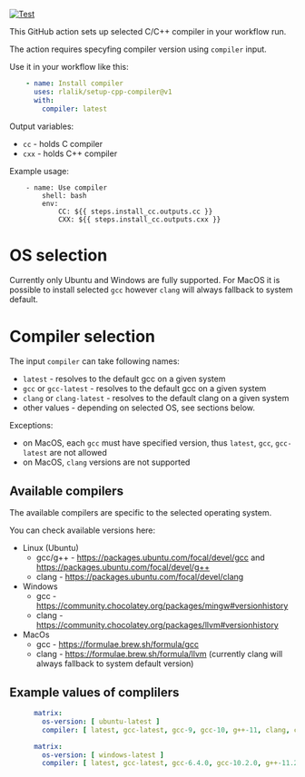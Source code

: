 [![Test](https://github.com/rlalik/setup-cpp-compiler/actions/workflows/build.yml/badge.svg)](https://github.com/rlalik/setup-cpp-compiler/actions/workflows/build.yml)

This GitHub action sets up selected C/C++ compiler in your workflow run.

The action requires specyfing compiler version using `compiler` input.

Use it in your workflow like this:
```yml
    - name: Install compiler
      uses: rlalik/setup-cpp-compiler@v1
      with:
        compiler: latest
```
Output variables:
* `cc` - holds C compiler
* `cxx` - holds C++ compiler

Example usage:
```
    - name: Use compiler
        shell: bash
        env:
            CC: ${{ steps.install_cc.outputs.cc }}
            CXX: ${{ steps.install_cc.outputs.cxx }}
```

# OS selection

Currently only Ubuntu and Windows are fully supported. For MacOS it is possible to install selected `gcc` however `clang` will always fallback to system default.



# Compiler selection
The input `compiler` can take following names:
* `latest` - resolves to the default gcc on a given system
* `gcc` or `gcc-latest` - resolves to the default gcc on a given system
* `clang` or `clang-latest` - resolves to the default clang on a given system
* other values - depending on selected OS, see sections below.

Exceptions:
* on MacOS, each `gcc` must have specified version, thus `latest`, `gcc`, `gcc-latest` are not allowed
* on MacOS, `clang` versions are not supported

## Available compilers
The available compilers are specific to the selected operating system.

You can check available versions here:
* Linux (Ubuntu)
  * gcc/g++ - https://packages.ubuntu.com/focal/devel/gcc and https://packages.ubuntu.com/focal/devel/g++
  * clang - https://packages.ubuntu.com/focal/devel/clang
* Windows
  * gcc - https://community.chocolatey.org/packages/mingw#versionhistory
  * clang - https://community.chocolatey.org/packages/llvm#versionhistory
* MacOs
  * gcc - https://formulae.brew.sh/formula/gcc
  * clang - https://formulae.brew.sh/formula/llvm (currently clang will always fallback to system default version)

## Example values of complilers

```yml
      matrix:
        os-version: [ ubuntu-latest ]
        compiler: [ latest, gcc-latest, gcc-9, gcc-10, g++-11, clang, clang-10, clang-11, clang++-12 ]
```

```yml
      matrix:
        os-version: [ windows-latest ]
        compiler: [ latest, gcc-latest, gcc-6.4.0, gcc-10.2.0, g++-11.2.0, clang, clang-8.0.0, clang-11.1.0, clang++-12.0.1 ]
```
